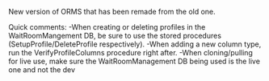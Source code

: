 New version of ORMS that has been remade from the old one.

Quick comments: 
	-When creating or deleting profiles in the WaitRoomMangement DB, be sure to use the stored procedures (SetupProfile/DeleteProfile respectively).
	-When adding a new column type, run the VerifyProfileColumns procedure right after.
	-When cloning/pulling for live use, make sure the WaitRoomManagement DB being used is the live one and not the dev
